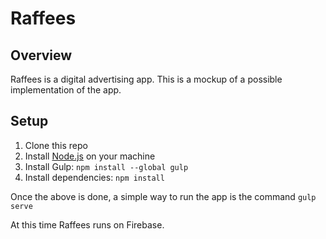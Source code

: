 # Raffees

## Overview

Raffees is a digital advertising app.  This is a mockup of a possible implementation of the app.

## Setup

1. Clone this repo
2. Install [Node.js](https://nodejs.org/en/) on your machine
3. Install Gulp: `npm install --global gulp`
4. Install dependencies:  `npm install`

Once the above is done, a simple way to run the app is the command `gulp serve`

At this time Raffees runs on Firebase.
